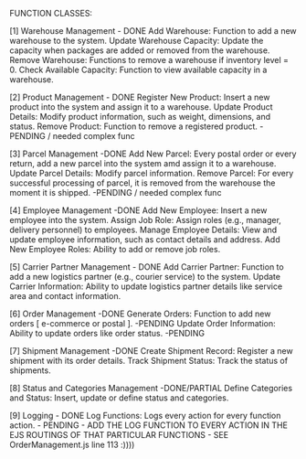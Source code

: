 FUNCTION CLASSES:

[1] Warehouse Management  - DONE
       Add Warehouse: Function to add a new warehouse to the system.
       Update Warehouse Capacity: Update the capacity when packages are added or removed from the warehouse.
       Remove Warehouse: Functions to remove a warehouse if inventory level = 0.
       Check Available Capacity: Function to view available capacity in a warehouse. 

[2] Product Management  - DONE
       Register New Product: Insert a new product into the system and assign it to a warehouse.
       Update Product Details: Modify product information, such as weight, dimensions, and status.
       Remove Product: Function to remove a registered product. -PENDING / needed complex func

[3] Parcel Management -DONE
       Add New Parcel: Every postal order or every return, add a new parcel into the system amd assign it to a warehouse.
       Update Parcel Details: Modify parcel information. 
       Remove Parcel: For every successful processing of parcel, it is removed from the warehouse the moment it is shipped.
       -PENDING / needed complex func

[4] Employee Management -DONE
       Add New Employee: Insert a new employee into the system. 
       Assign Job Role: Assign roles (e.g., manager, delivery personnel) to employees. 
       Manage Employee Details: View and update employee information, such as contact details and address.
       Add New Employee Roles: Ability to add or remove job roles.

[5] Carrier Partner Management  - DONE
       Add Carrier Partner: Function to add a new logistics partner (e.g., courier service) to the system.
       Update Carrier Information: Ability to update logistics partner details like service area and contact information.

[6] Order Management  -DONE
       Generate Orders: Function to add new orders [ e-commerce or postal ]. -PENDING
       Update Order Information: Ability to update orders like order status. -PENDING

[7] Shipment Management  -DONE
       Create Shipment Record: Register a new shipment with its order details.
       Track Shipment Status: Track the status of shipments.

[8] Status and Categories Management  -DONE/PARTIAL
       Define Categories and Status: Insert, update or define status and categories.
       
[9] Logging - DONE
       Log Functions: Logs every action for every function action.
       - PENDING -
       ADD THE LOG FUNCTION TO EVERY ACTION IN THE EJS ROUTINGS OF THAT PARTICULAR FUNCTIONS
       - SEE OrderManagement.js line 113 :))))
